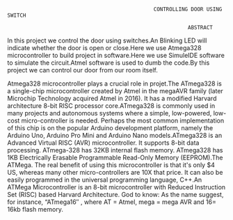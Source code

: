                                                    CONTROLLING DOOR USING SWITCH
                                                   
                                                              ABSTRACT
                                                              
 In this project we control the door using switches.An Blinking LED will indicate whether the door is open or close.Here we use Atmega328 microcontroller to build 
 project in software.Here we use SimuleIDE software to simulate the circuit.Atmel software is used to dumb the code.By this project we can control our door from our
 room itself.
 
 Atmega328 microcontroller plays a crucial role in projet.The ATmega328 is a single-chip microcontroller created by Atmel in the megaAVR family (later Microchip 
 Technology acquired Atmel in 2016). It has a modified Harvard architecture 8-bit RISC processor core.ATmega328 is commonly used in many projects and autonomous systems
 where a simple, low-powered, low-cost micro-controller is needed. Perhaps the most common implementation of this chip is on the popular Arduino development platform, namely the Arduino Uno, Arduino Pro Mini and Arduino Nano models.ATmega328 is an Advanced Virtual RISC (AVR) microcontroller. It supports 8-bit data processing. ATmega-328 has 32KB internal flash memory. ATmega328 has 1KB Electrically Erasable Programmable Read-Only Memory (EEPROM).The ATMega. The real benefit of using this microcontroller is that it's only $4 US, whereas many other micro-controllers are 10X that price. It can also be easily programmed in the universal programming language, C++.An ATMega Microcontroller is an 8-bit microcontroller with Reduced Instruction Set (RISC) based Harvard Architecture. God to know: As the name suggest, for instance, “ATmega16″ , where AT = Atmel, mega = mega AVR and 16= 16kb flash memory.
                                                    
